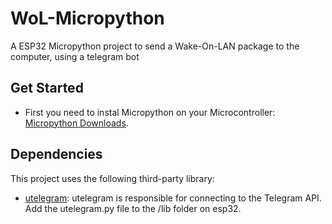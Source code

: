 # WoL-Micropython
A ESP32 Micropython project to send a Wake-On-LAN package to the computer, using a telegram bot

## Get Started

- First you need to instal Micropython on your Microcontroller: [Micropython Downloads](https://micropython.org/download/).

## Dependencies

This project uses the following third-party library:

- [utelegram](https://github.com/jordiprats/micropython-utelegram?tab=readme-ov-file): utelegram is responsible for connecting to the Telegram API. Add the utelegram.py file to the /lib folder on esp32.
